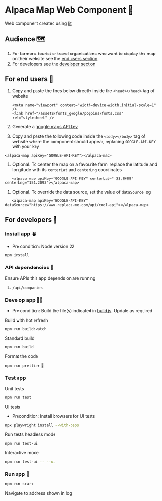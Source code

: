 # Alpaca Map Web Component 🦙

Web component created using [lit](https://lit.dev/)

## Audience 🗺️

1. For farmers, tourist or travel organisations who want to display the map on their website see the [end users section](#for-end-users)
1. For developers see the [developer section](#for-developers)

## For end users 🪩

1. Copy and paste the lines below directly inside the `<head></head>` tag of website

   ```
   <meta name="viewport" content="width=device-width,initial-scale=1" />
   <link href="/assets/fonts_google/poppins/fonts.css" rel="stylesheet" />
   ```

1. Generate a [google maps API key](https://developers.google.com/maps/documentation/javascript/get-api-key)

1. Copy and paste the following code inside the `<body></body>` tag of website where the component should appear, replacing `GOOGLE-API-KEY` with your key

```
<alpaca-map apiKey="GOOGLE-API-KEY"></alpaca-map>
```

1. Optional. To center the map on a favourite farm, replace the latitude and longitude with its `centerLat` and `centerLng` coordinates

```
   <alpaca-map apiKey="GOOGLE-API-KEY" centerLat="-33.8688" centerLng="151.2093"></alpaca-map>
```

1. Optional. To override the data source, set the value of `dataSource`, eg

```
   <alpaca-map apiKey="GOOGLE-API-KEY" dataSource="https://www.replace-me.com/api/cool-api"></alpaca-map>
```

## For developers 🤖

### Install app 🪴

- Pre condition: Node version 22

`npm install`

### API dependencies 🔗

Ensure APIs this app depends on are running

1. `/api/companies`

### Develop app 👷‍♀️

- Pre condition: Build the file(s) indicated in [build.js](build.js). Update as required

Build with hot refresh

`npm run build:watch`

Standard build

`npm run build`

Format the code

`npm run prettier`
🧪

### Test app

Unit tests

```bash
npm run test
```

UI tests

- Precondition: Install browsers for UI tests

```bash
npx playwright install --with-deps
```

Run tests headless mode

```bash
npm run test-ui
```

Interactive mode

```bash
npm run test-ui -- --ui
```

### Run app 🚀

`npm run start`

Navigate to address shown in log
